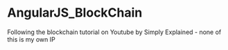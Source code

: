 # AngularJS_BlockChain
Following the blockchain tutorial on Youtube by Simply Explained - none of this is my own IP
